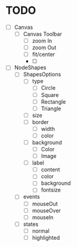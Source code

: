 # TODO 


- [ ] Canvas
    - [ ] Canvas Toolbar 
        - [ ] zoom In
        - [ ] zoom Out
        - [ ] fit/center
        - [ ] 
- [ ] NodeShapes
    - [ ] ShapesOptions 
        - [ ] type
            - [ ] Circle
            - [ ] Square
            - [ ] Rectangle
            - [ ] Triangle
        - [ ] size
        - [ ] border
            - [ ] width 
            - [ ] color
        - [ ] background
            - [ ] Color
            - [ ] Image
        - [ ] label 
            - [ ] content
            - [ ] color
            - [ ] background 
            - [ ] fontsize
    - [ ] events 
        - [ ] mouseOut 
        - [ ] mouseOver
        - [ ] mouseIn 
    - [ ] states
        - [ ] normal 
        - [ ] highlighted
